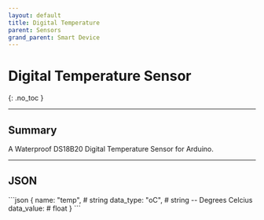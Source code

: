 ```yaml
---
layout: default
title: Digital Temperature
parent: Sensors
grand_parent: Smart Device
---
```


# Digital Temperature Sensor
{: .no_toc }

---

## Summary

A Waterproof DS18B20 Digital Temperature Sensor for Arduino.

---

## JSON 

<div class="code-example" markdown="1">
```json
{
  name: "temp",       # string
  data_type: "oC",    # string -- Degrees Celcius
  data_value:         # float
}
```
</div>

<!-- ### Convert units

<div class="code-example" markdown="1">
The adc to raw value can  be converted into two datatypes:

ADC Voltage: ADC_Raw
</div> -->

